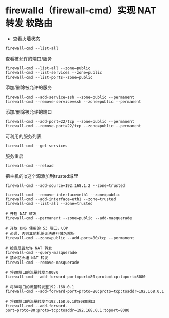 # firewalld（firewall-cmd）实现 NAT 转发 软路由

* 查看火墙状态
```shell
firewall-cmd --list-all
```
查看被允许的端口/服务
```shell
firewall-cmd --list-all --zone=public
firewall-cmd --list-services --zone=public
firewall-cmd --list-ports--zone=public
```

添加/删除被允许的服务
```shell
firewall-cmd --add-service=ssh --zone=public --permanent
firewall-cmd --remove-service=ssh --zone=public --permanent
```

添加/删除被允许的端口
```shell
firewall-cmd --add-port=22/tcp --zone=public --permanent
firewall-cmd --remove-port=22/tcp --zone=public --permanent
```

可利用的服务列表
```shell
firewall-cmd --get-services
```

服务重启
```shell
firewall-cmd --reload
```

把主机的ip这个源添加到trusted域里
```shell
firewall-cmd --add-source=192.168.1.2 --zone=trusted

firewall-cmd --remove-interface=eth1 --zone=public
firewall-cmd --add-interface=eth1 --zone=trusted
firewall-cmd --list-all --zone=trusted
```

```shell
# 开启 NAT 转发
firewall-cmd --permanent --zone=public --add-masquerade

# 开放 DNS 使用的 53 端口，UDP
# 必须，否则其他机器无法进行域名解析
firewall-cmd --zone=public --add-port=80/tcp --permanent

# 检查是否允许 NAT 转发
firewall-cmd --query-masquerade
# 禁止防火墙 NAT 转发
firewall-cmd --remove-masquerade
```

```shell
# 将80端口的流量转发至8080
firewall-cmd --add-forward-port=port=80:proto=tcp:toport=8080

# 将80端口的流量转发至192.168.0.1
firewall-cmd --add-forward-port=proto=80:proto=tcp:toaddr=192.168.0.1

# 将80端口的流量转发至192.168.0.1的8080端口
firewall-cmd --add-forward-port=proto=80:proto=tcp:toaddr=192.168.0.1:toport=8080
```